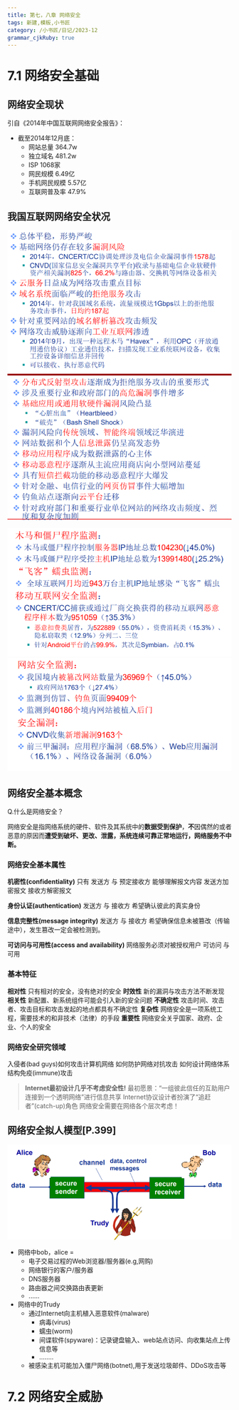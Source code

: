 ```yaml
---
title: 第七，八章 网络安全
tags: 新建,模板,小书匠
category: /小书匠/日记/2023-12
grammar_cjkRuby: true
---
```


# 7.1 网络安全基础
## 网络安全现状
引自《2014年中国互联网网络安全报告》：
- 截至2014年12月底：
	- 网站总量 364.7w
	- 独立域名 481.2w
	- ISP 1068家
	- 网民规模 6.49亿
	- 手机网民规模 5.57亿
	- 互联网普及率 47.9%

## 我国互联网网络安全状况

![enter description here](./images/1703494828102.png)
![enter description here](./images/1703494846059.png)

![2014年数据1](./images/1703494856838.png)
![2014数据 2](./images/1703494876982.png)

## 网络安全基本概念
Q.什么是网络安全？

网络安全是指网络系统的硬件、软件及其系统中的**数据受到保护**，**不**因偶然的或者恶意的原因而**遭受到破坏、更改、泄露，系统连续可靠正常地运行，网络服务不中断。**

### 网络安全基本属性

**机密性(confidentiality)** 
只有 发送方 与 预定接收方 能够理解报文内容
发送方加密报文
接收方解密报文

**身份认证(authentication)**
发送方 与 接收方 希望确认彼此的真实身份

**信息完整性(message integrity)**
发送方 与 接收方 希望确保信息未被篡改（传输途中），发生篡改一定会被检测到。

**可访问与可用性(access and availability)**
网络服务必须对被授权用户 可访问 与 可用


### 基本特征
**相对性**
只有相对的安全，没有绝对的安全
**时效性**
新的漏洞与攻击方法不断发现
**相关性**
新配置、新系统组件可能会引入新的安全问题
**不确定性**
攻击时间、攻击者、攻击目标和攻击发起的地点都具有不确定性
**复杂性**
网络安全是一项系统工程，需要技术的和非技术（法律）的手段
**重要性**
网络安全关乎国家、政府、企业、个人的安全

### 网络安全研究领域
入侵者(bad guys)如何攻击计算机网络
如何防护网络对抗攻击
如何设计网络体系结构免疫(immune)攻击

> **Internet最初设计几乎不考虑安全性!**
最初愿景：“一组彼此信任的互助用户连接到一个透明网络”进行信息共享
Internet协议设计者扮演了“追赶者”(catch-up)角色
网络安全需要在网络各个层次考虑！

## 网络安全拟人模型[P.399]

![拟人模型](./images/1703508089677.png)
- 网络中bob，alice = 
	- 电子交易过程的Web浏览器/服务器(e.g,网购)
	- 网络银行的客户/服务器
	- DNS服务器
	- 路由器之间交换路由表更新
	- ......
- 网络中的Trudy
	- 通过Internet向主机植入恶意软件(malware)
		- 病毒(virus)
		- 蠕虫(worm)
		- 间谍软件(spyware)：记录键盘输入、web站点访问、向收集站点上传信息等
		- ........
	- 被感染主机可能加入僵尸网络(botnet),用于发送垃圾邮件、DDoS攻击等
# 7.2 网络安全威胁